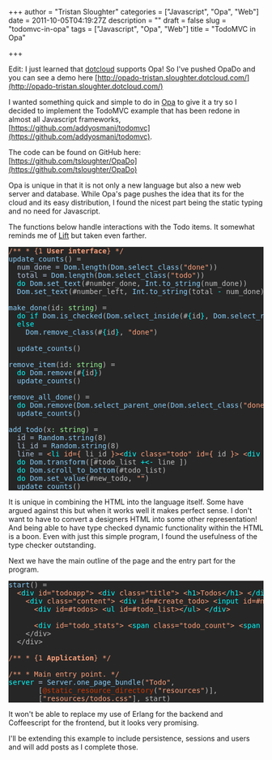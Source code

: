 +++
author = "Tristan Sloughter"
categories = ["Javascript", "Opa", "Web"]
date = 2011-10-05T04:19:27Z
description = ""
draft = false
slug = "todomvc-in-opa"
tags = ["Javascript", "Opa", "Web"]
title = "TodoMVC in Opa"

+++

Edit: I just learned that [dotcloud](http://www.dotcloud.com) supports Opa! So I've pushed OpaDo and you can see a demo here [http://opado-tristan.sloughter.dotcloud.com/](http://opado-tristan.sloughter.dotcloud.com/)  
  
I wanted something quick and simple to do in [Opa](http://www.opalang.org) to give it a try so I decided to implement the TodoMVC example that has been redone in almost all Javascript frameworks, [https://github.com/addyosmani/todomvc](https://github.com/addyosmani/todomvc).  
  
The code can be found on GitHub here: [https://github.com/tsloughter/OpaDo](https://github.com/tsloughter/OpaDo)  
  
Opa is unique in that it is not only a new language but also a new web server and database. While Opa's page pushes the idea that its for the cloud and its easy distribution, I found the nicest part being the static typing and no need for Javascript.  
  
The functions below handle interactions with the Todo items. It somewhat reminds me of [Lift](http://liftweb.net/) but taken even farther.  
<pre style="color:#bebebe;background-color:#262626;"><span style="color:#ffa07a;">/** * {1</span><span style="color:#ffa07a;font-weight:bold;"> User interface</span><span style="color:#ffa07a;">} */</span>  
<span style="color:#87cefa;">update_counts</span>() =  
  <span style="color:#b0c4de;">num_done =</span> <span style="color:#87cefa;">Dom.length</span>(<span style="color:#87cefa;">Dom.select_class</span>(<span style="color:#ffa07a;">"done"</span>))  
  <span style="color:#b0c4de;">total =</span> <span style="color:#87cefa;">Dom.length</span>(<span style="color:#87cefa;">Dom.select_class</span>(<span style="color:#ffa07a;">"todo"</span>))  
  <span style="color:#00ffff;">do</span> <span style="color:#87cefa;">Dom.set_text</span>(#number_done, <span style="color:#87cefa;">Int.to_string</span>(num_done))  
  <span style="color:#87cefa;">Dom.set_text</span>(#number_left, <span style="color:#87cefa;">Int.to_string</span>(total <span style="color:#00ffff;">-</span> num_done))  
  
<span style="color:#87cefa;">make_done</span>(id<span style="color:#98fb98;">: string</span>) =  
  <span style="color:#00ffff;">do</span> <span style="color:#00ffff;">if</span> <span style="color:#87cefa;">Dom.is_checked</span>(<span style="color:#87cefa;">Dom.select_inside</span>(#<span style="color:#00ffff;">{</span>id<span style="color:#00ffff;">}</span>, <span style="color:#87cefa;">Dom.select_raw</span>(<span style="color:#ffa07a;">"input"</span>))) <span style="color:#00ffff;">then</span> <span style="color:#87cefa;">Dom.add_class</span>(#<span style="color:#00ffff;">{</span>id<span style="color:#00ffff;">}</span>, <span style="color:#ffa07a;">"done"</span>)  
  <span style="color:#00ffff;">else</span>  
    <span style="color:#87cefa;">Dom.remove_class</span>(#<span style="color:#00ffff;">{</span>id<span style="color:#00ffff;">}</span>, <span style="color:#ffa07a;">"done"</span>)  
  
  <span style="color:#87cefa;">update_counts</span>()  
  
<span style="color:#87cefa;">remove_item</span>(id<span style="color:#98fb98;">: string</span>) =  
  <span style="color:#00ffff;">do</span> <span style="color:#87cefa;">Dom.remove</span>(#<span style="color:#00ffff;">{</span>id<span style="color:#00ffff;">}</span>)  
  <span style="color:#87cefa;">update_counts</span>()  
  
<span style="color:#87cefa;">remove_all_done</span>() =  
  <span style="color:#00ffff;">do</span> <span style="color:#87cefa;">Dom.remove</span>(<span style="color:#87cefa;">Dom.select_parent_one</span>(<span style="color:#87cefa;">Dom.select_class</span>(<span style="color:#ffa07a;">"done"</span>)))  
  <span style="color:#87cefa;">update_counts</span>()  
  
<span style="color:#87cefa;">add_todo</span>(x<span style="color:#98fb98;">: string</span>) =  
  <span style="color:#b0c4de;">id =</span> <span style="color:#87cefa;">Random.string</span>(8)  
  <span style="color:#b0c4de;">li_id =</span> <span style="color:#87cefa;">Random.string</span>(8)  
  <span style="color:#b0c4de;">line =</span> <span style="color:#ffa07a;">&lt;</span><span style="color:#00ffff;">li </span><span style="color:#ffa07a;">id={</span> li_id <span style="color:#ffa07a;">}&gt;&lt;</span><span style="color:#00ffff;">div </span><span style="color:#ffa07a;">class="todo" id={</span> id <span style="color:#ffa07a;">}&gt; &lt;</span><span style="color:#00ffff;">div </span><span style="color:#ffa07a;">class="display"&gt; &lt;</span><span style="color:#00ffff;">input </span><span style="color:#ffa07a;">class="check" type="checkbox" onclick={</span>_ <span style="color:#00ffff;">-&gt;</span> <span style="color:#87cefa;">make_done</span>(id) <span style="color:#ffa07a;">} </span><span style="color:#00ffff;">/</span><span style="color:#ffa07a;">&gt; &lt;</span><span style="color:#00ffff;">div </span><span style="color:#ffa07a;">class="todo_content"&gt;{</span> x <span style="color:#ffa07a;">}&lt;</span><span style="color:#00ffff;">/div</span><span style="color:#ffa07a;">&gt; &lt;</span><span style="color:#00ffff;">span </span><span style="color:#ffa07a;">class="todo_destroy" onclick={</span>_ <span style="color:#00ffff;">-&gt;</span> <span style="color:#87cefa;">remove_item</span>(li_id) <span style="color:#ffa07a;">}&gt;&lt;</span><span style="color:#00ffff;">/span</span><span style="color:#ffa07a;">&gt; &lt;</span><span style="color:#00ffff;">/div</span><span style="color:#ffa07a;">&gt; &lt;</span><span style="color:#00ffff;">div </span><span style="color:#ffa07a;">class="edit"&gt; &lt;</span><span style="color:#00ffff;">input </span><span style="color:#ffa07a;">class="todo-input" type="text" value="" </span><span style="color:#00ffff;">/</span><span style="color:#ffa07a;">&gt; &lt;</span><span style="color:#00ffff;">/div</span><span style="color:#ffa07a;">&gt; &lt;</span><span style="color:#00ffff;">/div</span><span style="color:#ffa07a;">&gt;&lt;</span><span style="color:#00ffff;">/li</span><span style="color:#ffa07a;">&gt;</span>  
  <span style="color:#00ffff;">do</span> <span style="color:#87cefa;">Dom.transform</span>([#todo_list <span style="color:#00ffff;">+&lt;-</span> line ])  
  <span style="color:#00ffff;">do</span> <span style="color:#87cefa;">Dom.scroll_to_bottom</span>(#todo_list)  
  <span style="color:#00ffff;">do</span> <span style="color:#87cefa;">Dom.set_value</span>(#new_todo, <span style="color:#ffa07a;">""</span>)  
  <span style="color:#87cefa;">update_counts</span>()</pre>  
It is unique in combining the HTML into the language itself. Some have argued against this but when it works well it makes perfect sense. I don't want to have to convert a designers HTML into some other representation! And being able to have type checked dynamic functionality within the HTML is a boon. Even with just this simple program, I found the usefulness of the type checker outstanding.  
  
Next we have the main outline of the page and the entry part for the program.  
<pre style="color:#bebebe;background-color:#262626;"><span style="color:#87cefa;">start</span>() =  
  <span style="color:#ffa07a;">&lt;</span><span style="color:#00ffff;">div </span><span style="color:#ffa07a;">id="todoapp"&gt; &lt;</span><span style="color:#00ffff;">div </span><span style="color:#ffa07a;">class="title"&gt; &lt;</span><span style="color:#00ffff;">h1</span><span style="color:#ffa07a;">&gt;Todos&lt;</span><span style="color:#00ffff;">/h1</span><span style="color:#ffa07a;">&gt; &lt;</span><span style="color:#00ffff;">/div</span><span style="color:#ffa07a;">&gt;</span>  
    <span style="color:#ffa07a;">&lt;</span><span style="color:#00ffff;">div </span><span style="color:#ffa07a;">class="content"&gt; &lt;</span><span style="color:#00ffff;">div </span><span style="color:#ffa07a;">id=#create_todo&gt; &lt;</span><span style="color:#00ffff;">input </span><span style="color:#ffa07a;">id=#new_todo placeholder="What needs to be done?" type="text" onnewline={</span>_ <span style="color:#00ffff;">-&gt;</span> <span style="color:#87cefa;">add_todo</span>(<span style="color:#87cefa;">Dom.get_value</span>(#new_todo)) <span style="color:#ffa07a;">} </span><span style="color:#00ffff;">/</span><span style="color:#ffa07a;">&gt; &lt;</span><span style="color:#00ffff;">/div</span><span style="color:#ffa07a;">&gt;</span>  
      <span style="color:#ffa07a;">&lt;</span><span style="color:#00ffff;">div </span><span style="color:#ffa07a;">id=#todos&gt; &lt;</span><span style="color:#00ffff;">ul </span><span style="color:#ffa07a;">id=#todo_list&gt;&lt;</span><span style="color:#00ffff;">/ul</span><span style="color:#ffa07a;">&gt; &lt;</span><span style="color:#00ffff;">/div</span><span style="color:#ffa07a;">&gt;</span>  
  
      <span style="color:#ffa07a;">&lt;</span><span style="color:#00ffff;">div </span><span style="color:#ffa07a;">id="todo_stats"&gt; &lt;</span><span style="color:#00ffff;">span </span><span style="color:#ffa07a;">class="todo_count"&gt; &lt;</span><span style="color:#00ffff;">span </span><span style="color:#ffa07a;">id=#number_left class="number"&gt;0&lt;</span><span style="color:#00ffff;">/span</span><span style="color:#ffa07a;">&gt; &lt;</span><span style="color:#00ffff;">span </span><span style="color:#ffa07a;">class="word"&gt;items&lt;</span><span style="color:#00ffff;">/span</span><span style="color:#ffa07a;">&gt; left. &lt;</span><span style="color:#00ffff;">/span</span><span style="color:#ffa07a;">&gt; &lt;</span><span style="color:#00ffff;">span </span><span style="color:#ffa07a;">class="todo_clear"&gt; &lt;</span><span style="color:#00ffff;">a </span><span style="color:#ffa07a;">href="#" onclick={</span>_ <span style="color:#00ffff;">-&gt;</span> <span style="color:#87cefa;">remove_all_done</span>() <span style="color:#ffa07a;">}&gt; Clear &lt;</span><span style="color:#00ffff;">span </span><span style="color:#ffa07a;">id=#number_done class="number-done"&gt;0&lt;</span><span style="color:#00ffff;">/span</span><span style="color:#ffa07a;">&gt; completed &lt;</span><span style="color:#00ffff;">span </span><span style="color:#ffa07a;">class="word-done"&gt;items&lt;</span><span style="color:#00ffff;">/span</span><span style="color:#ffa07a;">&gt; &lt;</span><span style="color:#00ffff;">/a</span><span style="color:#ffa07a;">&gt; &lt;</span><span style="color:#00ffff;">/span</span><span style="color:#ffa07a;">&gt; &lt;</span><span style="color:#00ffff;">/div</span><span style="color:#ffa07a;">&gt;</span>  
    &lt;/div&gt;  
  &lt;/div&gt;  
  
<span style="color:#ffa07a;">/** * {1</span><span style="color:#ffa07a;font-weight:bold;"> Application</span><span style="color:#ffa07a;">} */</span>  
  
<span style="color:#ffa07a;">/** * Main entry point. */</span>  
<span style="color:#00ffff;">server</span><span style="color:#b0c4de;"> =</span> <span style="color:#87cefa;">Server.one_page_bundle</span>(<span style="color:#ffa07a;">"Todo"</span>,  
       [<span style="color:#cd3700;">@static_resource_directory</span>(<span style="color:#ffa07a;">"resources"</span>)],  
       [<span style="color:#ffa07a;">"resources/todos.css"</span>], start)</pre>  
It won't be able to replace my use of Erlang for the backend and Coffeescript for the frontend, but it looks very promising.  
  
I'll be extending this example to include persistence, sessions and users and will add posts as I complete those.


